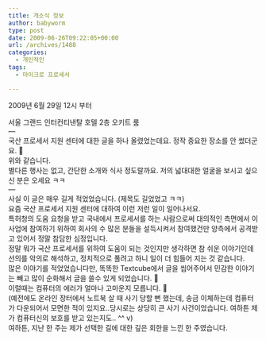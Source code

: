 ```yaml
---
title: 개소식 정보
author: babyworm
type: post
date: 2009-06-26T09:22:05+00:00
url: /archives/1488
categories:
  - 개인적인
tags:
  - 마이크로 프로세서

---
```

<div>
</div>

2009년 6월 29일 12시 부터 

<div>
  서울 그랜드 인터컨티낸탈 호텔 2층 오키트 룸
</div>

<div>
</div>

<div>
</div>

<div>
  &#8212;
</div>

<div>
</div>

<div>
  국산 프로세서 지원 센터에 대한 글을 하나 올렸었는데요. 정작 중요한 장소를 안 썼더군요. 🙂
</div>

<div>
  위와 같습니다.
</div>

<div>
</div>

<div>
  별다른 행사는 없고, 간단한 소개와 식사 정도랄까요. 저의 넓대대한 얼굴을 보시고 싶으신 분은 오세요 ㅋㅋ
</div>

<div>
</div>

<div>
  &#8212;
</div>

<div>
</div>

<div>
  사실 이 글은 매우 길게 적었었습니다. (제목도 길었었고 ㅋㅋ)
</div>

<div>
</div>

<div>
  요즘 국산 프로세서 지원 센터에 대하여 이런 저런 일이 일어나서요.
</div>

<div>
  특허청의 도움 요청을 받고 국내에서 프로세서를 하는 사람으로써 대의적인 측면에서 이 사업에 참여하기 위하여 회사의 수 많은 분들을 설득시켜서 참여했건만 양측에서 공격받고 있어서 정말 참담한 심정입니다.
</div>

<div>
</div>

<div>
  정말 뭐가 국산 프로세서를 위하여 도움이 되는 것인지만 생각하면 참 쉬운 이야기인데 선의를 악의로 해석하고, 정치적으로 풀려고 하니 일이 더 힘들어 지는 것 같습니다.
</div>

<div>
</div>

<div>
  많은 이야기를 적었었습니다만, 똑똑한 Textcube에서 글을 씹어주어서 민감한 이야기는 빼고 많이 순화해서 글을 쓸수 있게 되었습니다. 🙂
</div>

<div>
</div>

<div>
  이럴때는 컴퓨터의 에러가 얼마나 고마운지 모릅니다. 🙂
</div>

<div>
  (예전에도 온라인 장터에서 노트북 살 때 사기 당할 뻔 했는데, 송금 이체하는데 컴퓨터가 다운되어서 모면한 적이 있지요..당시로는 상당히 큰 사기 사건이었습니다. 여하튼 제가 컴퓨터신의 보호를 받고 있는지도.. ^^ v)
</div>

<div>
</div>

<div>
  여하튼, 지난 한 주는 제가 선택한 길에 대한 깊은 회한을 느낀 한 주였습니다.
</div>

<div>
</div>

<div>
</div>

<div>
</div>